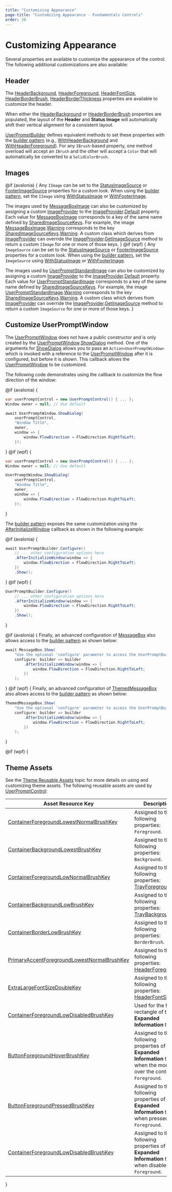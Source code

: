 ```yaml
---
title: "Customizing Appearance"
page-title: "Customizing Appearance - Fundamentals Controls"
order: 20
---
```

# Customizing Appearance

Several properties are available to customize the appearance of the control. The following additional customizations are also available:

## Header

The [HeaderBackground](xref:@ActiproUIRoot.Controls.UserPromptControl.HeaderBackground), [HeaderForeground](xref:@ActiproUIRoot.Controls.UserPromptControl.HeaderForeground), [HeaderFontSize](xref:@ActiproUIRoot.Controls.UserPromptControl.HeaderFontSize), [HeaderBorderBrush](xref:@ActiproUIRoot.Controls.UserPromptControl.HeaderBorderBrush), [HeaderBorderThickness](xref:@ActiproUIRoot.Controls.UserPromptControl.HeaderBorderThickness) properties are available to customize the header.

When either the [HeaderBackground](xref:@ActiproUIRoot.Controls.UserPromptControl.HeaderBackground) or [HeaderBorderBrush](xref:@ActiproUIRoot.Controls.UserPromptControl.HeaderBorderBrush) properties are populated, the layout of the **Header** and **Status Image** will automatically shift their vertical alignment for a consistent layout.

[UserPromptBuilder](xref:@ActiproUIRoot.Controls.UserPromptBuilder) defines equivalent methods to set these properties with the [builder pattern](builder-pattern.md) (e.g., [WithHeaderBackground](xref:@ActiproUIRoot.Controls.UserPromptBuilder.WithHeaderBackground*) and [WithHeaderForeground](xref:@ActiproUIRoot.Controls.UserPromptBuilder.WithHeaderForeground*)).  For any `IBrush`-based property, one method overload will accept an `IBrush` and the other will accept a `Color` that will automatically be converted to a `SolidColorBrush`.

## Images

@if (avalonia) {
Any `IImage` can be set to the [StatusImageSource](xref:@ActiproUIRoot.Controls.UserPromptControl.StatusImageSource) or [FooterImageSource](xref:@ActiproUIRoot.Controls.UserPromptControl.FooterImageSource) properties for a custom look.  When using the [builder pattern](builder-pattern.md), set the `IImage` using [WithStatusImage](xref:@ActiproUIRoot.Controls.UserPromptBuilder.WithStatusImage*) or [WithFooterImage](xref:@ActiproUIRoot.Controls.UserPromptBuilder.WithFooterImage*).

The images used by [MessageBoxImage](xref:@ActiproUIRoot.Controls.MessageBoxImage) can also be customized by assigning a custom [ImageProvider](xref:@ActiproUIRoot.Media.ImageProvider) to the [ImageProvider](xref:@ActiproUIRoot.Media.ImageProvider).[Default](xref:@ActiproUIRoot.Media.ImageProvider.Default) property. Each value for [MessageBoxImage](xref:@ActiproUIRoot.Controls.MessageBoxImage) corresponds to a key of the same name defined by [SharedImageSourceKeys](xref:@ActiproUIRoot.Media.SharedImageSourceKeys). For example, the image [MessageBoxImage](xref:@ActiproUIRoot.Controls.MessageBoxImage).[Warning](xref:@ActiproUIRoot.Controls.MessageBoxImage.Warning) corresponds to the key [SharedImageSourceKeys](xref:@ActiproUIRoot.Media.SharedImageSourceKeys).[Warning](xref:@ActiproUIRoot.Media.SharedImageSourceKeys.Warning). A custom class which derives from [ImageProvider](xref:@ActiproUIRoot.Media.ImageProvider) can override the [ImageProvider](xref:@ActiproUIRoot.Media.ImageProvider).[GetImageSource](xref:@ActiproUIRoot.Media.ImageProvider.GetImageSource*) method to return a custom `IImage` for one or more of those keys.
}
@if (wpf) {
Any `ImageSource` can be set to the [StatusImageSource](xref:@ActiproUIRoot.Controls.UserPromptControl.StatusImageSource) or [FooterImageSource](xref:@ActiproUIRoot.Controls.UserPromptControl.FooterImageSource) properties for a custom look.  When using the [builder pattern](builder-pattern.md), set the `ImageSource` using [WithStatusImage](xref:@ActiproUIRoot.Controls.UserPromptBuilder.WithStatusImage*) or [WithFooterImage](xref:@ActiproUIRoot.Controls.UserPromptBuilder.WithFooterImage*).

The images used by [UserPromptStandardImage](xref:@ActiproUIRoot.Controls.UserPromptStandardImage) can also be customized by assigning a custom [ImageProvider](xref:@ActiproUIRoot.Media.ImageProvider) to the [ImageProvider](xref:@ActiproUIRoot.Media.ImageProvider).[Default](xref:@ActiproUIRoot.Media.ImageProvider.Default) property. Each value for [UserPromptStandardImage](xref:@ActiproUIRoot.Controls.UserPromptStandardImage) corresponds to a key of the same name defined by [SharedImageSourceKeys](xref:@ActiproUIRoot.Media.SharedImageSourceKeys). For example, the image [UserPromptStandardImage](xref:@ActiproUIRoot.Controls.UserPromptStandardImage).[Warning](xref:@ActiproUIRoot.Controls.UserPromptStandardImage.Warning) corresponds to the key [SharedImageSourceKeys](xref:@ActiproUIRoot.Media.SharedImageSourceKeys).[Warning](xref:@ActiproUIRoot.Media.SharedImageSourceKeys.Warning). A custom class which derives from [ImageProvider](xref:@ActiproUIRoot.Media.ImageProvider) can override the [ImageProvider](xref:@ActiproUIRoot.Media.ImageProvider).[GetImageSource](xref:@ActiproUIRoot.Media.ImageProvider.GetImageSource*) method to return a custom `ImageSource` for one or more of those keys.
}

## Customize UserPromptWindow

The [UserPromptWindow](xref:@ActiproUIRoot.Controls.UserPromptWindow) does not have a public constructor and is only created by the [UserPromptWindow](xref:@ActiproUIRoot.Controls.UserPromptWindow).[ShowDialog](xref:@ActiproUIRoot.Controls.UserPromptWindow.ShowDialog*) method.  One of the arguments for [ShowDialog](xref:@ActiproUIRoot.Controls.UserPromptWindow.ShowDialog*) allows you to pass an `Action<UserPromptWindow>` which is invoked with a reference to the [UserPromptWindow](xref:@ActiproUIRoot.Controls.UserPromptWindow) after it is configured, but before it is shown. This callback allows the [UserPromptWindow](xref:@ActiproUIRoot.Controls.UserPromptWindow) to be customized.

The following code demonstrates using the callback to customize the flow direction of the window:

@if (avalonia) {
```csharp
var userPromptControl = new UserPromptControl() { ... };
Window owner = null; // Use default

await UserPromptWindow.ShowDialog(
	userPromptControl,
	"Window Title",
	owner,
	window => {
		window.FlowDirection = FlowDirection.RightToLeft;
	});
```
}
@if (wpf) {
```csharp
var userPromptControl = new UserPromptControl() { ... };
Window owner = null; // Use default

UserPromptWindow.ShowDialog(
	userPromptControl,
	"Window Title",
	owner,
	window => {
		window.FlowDirection = FlowDirection.RightToLeft;
	});
```
}

The [builder pattern](builder-pattern.md) exposes the same customization using the [AfterInitializeWindow](xref:@ActiproUIRoot.Controls.UserPromptBuilder.AfterInitializeWindow*) callback as shown in the following example:

@if (avalonia) {
```csharp
await UserPromptBuilder.Configure()
	// ... other configuration options here
	.AfterInitializeWindow(window => {
		window.FlowDirection = FlowDirection.RightToLeft;
	})
	.Show();
```
}
@if (wpf) {
```csharp
UserPromptBuilder.Configure()
	// ... other configuration options here
	.AfterInitializeWindow(window => {
		window.FlowDirection = FlowDirection.RightToLeft;
	})
	.Show();
```
}

@if (avalonia) {
Finally, an advanced configuration of [MessageBox](message-box.md) also allows access to the [builder pattern](builder-pattern.md) as shown below:

```csharp
await MessageBox.Show(
	"Use the optional 'configure' parameter to access the UserPromptBuilder."
	configure: builder => builder
		.AfterInitializeWindow(window => {
			window.FlowDirection = FlowDirection.RightToLeft;
		})
	);
```
}
@if (wpf) {
Finally, an advanced configuration of [ThemedMessageBox](message-box.md) also allows access to the [builder pattern](builder-pattern.md) as shown below:

```csharp
ThemedMessageBox.Show(
	"Use the optional 'configure' parameter to access the UserPromptBuilder."
	configure: builder => builder
		.AfterInitializeWindow(window => {
			window.FlowDirection = FlowDirection.RightToLeft;
		})
	);
```
}

@if (wpf) {
## Theme Assets

See the [Theme Reusable Assets](../../../themes/reusable-assets.md) topic for more details on using and customizing theme assets.  The following reusable assets are used by [UserPromptControl](xref:@ActiproUIRoot.Controls.UserPromptControl):

| Asset Resource Key | Description |
|-----|-----|
| [ContainerForegroundLowestNormalBrushKey](xref:@ActiproUIRoot.Themes.AssetResourceKeys.ContainerForegroundLowestNormalBrushKey) | Assigned to the following properties: `Foreground`. |
| [ContainerBackgroundLowestBrushKey](xref:@ActiproUIRoot.Themes.AssetResourceKeys.ContainerBackgroundLowestBrushKey) | Assigned to the following properties: `Background`. |
| [ContainerForegroundLowNormalBrushKey](xref:@ActiproUIRoot.Themes.AssetResourceKeys.ContainerForegroundLowNormalBrushKey) | Assigned to the following properties: [TrayForeground](xref:@ActiproUIRoot.Controls.UserPromptControl.TrayForeground). |
| [ContainerBackgroundLowBrushKey](xref:@ActiproUIRoot.Themes.AssetResourceKeys.ContainerBackgroundLowBrushKey) | Assigned to the following properties: [TrayBackground](xref:@ActiproUIRoot.Controls.UserPromptControl.TrayBackground). |
| [ContainerBorderLowBrushKey](xref:@ActiproUIRoot.Themes.AssetResourceKeys.ContainerBorderLowBrushKey) | Assigned to the following properties: `BorderBrush`. |
| [PrimaryAccentForegroundLowestNormalBrushKey](xref:@ActiproUIRoot.Themes.AssetResourceKeys.PrimaryAccentForegroundLowestNormalBrushKey) | Assigned to the following properties: [HeaderForeground](xref:@ActiproUIRoot.Controls.UserPromptControl.HeaderForeground). |
| [ExtraLargeFontSizeDoubleKey](xref:@ActiproUIRoot.Themes.AssetResourceKeys.ExtraLargeFontSizeDoubleKey) | Assigned to the following properties: [HeaderFontSize](xref:@ActiproUIRoot.Controls.UserPromptControl.HeaderFontSize). |
| [ContainerForegroundLowDisabledBrushKey](xref:@ActiproUIRoot.Themes.AssetResourceKeys.ContainerForegroundLowDisabledBrushKey) | Used for the focus rectangle of the **Expanded Information** toggle. |
| [ButtonForegroundHoverBrushKey](xref:@ActiproUIRoot.Themes.AssetResourceKeys.ButtonForegroundHoverBrushKey) | Assigned to the following properties of the **Expanded Information** toggle when the mouse is over the control: `Foreground`. |
| [ButtonForegroundPressedBrushKey](xref:@ActiproUIRoot.Themes.AssetResourceKeys.ButtonForegroundPressedBrushKey) | Assigned to the following properties of the **Expanded Information** toggle when pressed: `Foreground`. |
| [ContainerForegroundLowDisabledBrushKey](xref:@ActiproUIRoot.Themes.AssetResourceKeys.ContainerForegroundLowDisabledBrushKey) | Assigned to the following properties of the **Expanded Information** toggle when disabled: `Foreground`. |
}